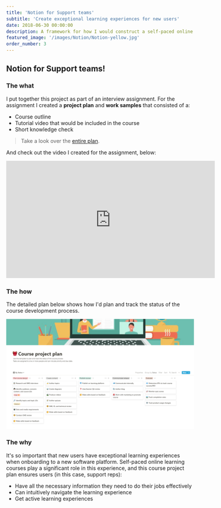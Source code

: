 ```yaml
---
title: 'Notion for Support teams'
subtitle: 'Create exceptional learning experiences for new users'
date: 2018-06-30 00:00:00
description: A framework for how I would construct a self-paced online course to teach a Support team how to use Notion.
featured_image: '/images/Notion/Notion-yellow.jpg'
order_number: 3
---
```




## Notion for Support teams! 

### The what
I put together this project as part of an interview assignment. For the assignment I created a **project plan** and **work samples** that consisted of a:

 - Course outline
 - Tutorial video that would be included in the course
 - Short knowledge check

> Take a look over the [entire plan](https://katieslearnings.com/assets/Notion-for-Support-Teams.pdf).

And check out the video I created for the assignment, below:

<iframe width="560" height="315" src="https://www.youtube.com/embed/Egl1VEOhELw" frameborder="0" allow="accelerometer; autoplay; clipboard-write; encrypted-media; gyroscope; picture-in-picture" allowfullscreen></iframe>

### The how
The detailed plan below shows how I'd plan and track the status of the course development process.

![Course project plan](../images/Notion/Course-plan-process.png)

### The why
It's so important that new users have exceptional learning experiences when onboarding to a new software platform. Self-paced online learning courses play a significant role in this experience, and this course project plan ensures users (in this case, support reps):

 - Have all the necessary information they need to do their jobs effectively
 - Can intuitively navigate the learning experience
 - Get active learning experiences







